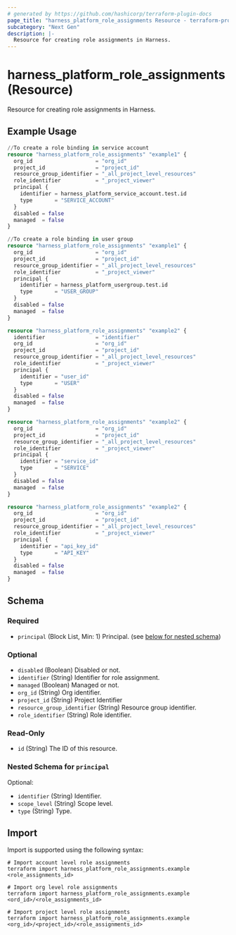 ```yaml
---
# generated by https://github.com/hashicorp/terraform-plugin-docs
page_title: "harness_platform_role_assignments Resource - terraform-provider-harness"
subcategory: "Next Gen"
description: |-
  Resource for creating role assignments in Harness.
---
```


# harness_platform_role_assignments (Resource)

Resource for creating role assignments in Harness.

## Example Usage

```terraform
//To create a role binding in service account
resource "harness_platform_role_assignments" "example1" {
  org_id                    = "org_id"
  project_id                = "project_id"
  resource_group_identifier = "_all_project_level_resources"
  role_identifier           = "_project_viewer"
  principal {
    identifier = harness_platform_service_account.test.id
    type       = "SERVICE_ACCOUNT"
  }
  disabled = false
  managed  = false
}

//To create a role binding in user group 
resource "harness_platform_role_assignments" "example1" {
  org_id                    = "org_id"
  project_id                = "project_id"
  resource_group_identifier = "_all_project_level_resources"
  role_identifier           = "_project_viewer"
  principal {
    identifier = harness_platform_usergroup.test.id
    type       = "USER_GROUP"
  }
  disabled = false
  managed  = false
}

resource "harness_platform_role_assignments" "example2" {
  identifier                = "identifier"
  org_id                    = "org_id"
  project_id                = "project_id"
  resource_group_identifier = "_all_project_level_resources"
  role_identifier           = "_project_viewer"
  principal {
    identifier = "user_id"
    type       = "USER"
  }
  disabled = false
  managed  = false
}

resource "harness_platform_role_assignments" "example2" {
  org_id                    = "org_id"
  project_id                = "project_id"
  resource_group_identifier = "_all_project_level_resources"
  role_identifier           = "_project_viewer"
  principal {
    identifier = "service_id"
    type       = "SERVICE"
  }
  disabled = false
  managed  = false
}

resource "harness_platform_role_assignments" "example2" {
  org_id                    = "org_id"
  project_id                = "project_id"
  resource_group_identifier = "_all_project_level_resources"
  role_identifier           = "_project_viewer"
  principal {
    identifier = "api_key_id"
    type       = "API_KEY"
  }
  disabled = false
  managed  = false
}
```

<!-- schema generated by tfplugindocs -->
## Schema

### Required

- `principal` (Block List, Min: 1) Principal. (see [below for nested schema](#nestedblock--principal))

### Optional

- `disabled` (Boolean) Disabled or not.
- `identifier` (String) Identifier for role assignment.
- `managed` (Boolean) Managed or not.
- `org_id` (String) Org identifier.
- `project_id` (String) Project Identifier
- `resource_group_identifier` (String) Resource group identifier.
- `role_identifier` (String) Role identifier.

### Read-Only

- `id` (String) The ID of this resource.

<a id="nestedblock--principal"></a>
### Nested Schema for `principal`

Optional:

- `identifier` (String) Identifier.
- `scope_level` (String) Scope level.
- `type` (String) Type.

## Import

Import is supported using the following syntax:

```shell
# Import account level role assignments
terraform import harness_platform_role_assignments.example <role_assignments_id>

# Import org level role assignments
terraform import harness_platform_role_assignments.example <ord_id>/<role_assignments_id>

# Import project level role assignments
terraform import harness_platform_role_assignments.example <org_id>/<project_id>/<role_assignments_id>
```
